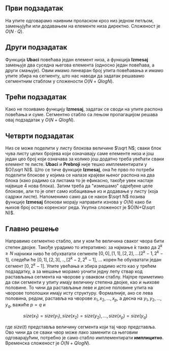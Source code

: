 ﻿## Први подзадатак
На упите одговарамо наивним проласком кроз низ једном петљом, замењујући или додавањем на елементе низа директно. Сложеност је $O(N \cdot Q)$.

## Други подзадатак
Функција **Ubaci** повећава један елемент низа, а функција **Izmesaj** замењује два суседна његова елемента (односно један повећава, а други смањује). Овим имамо линеаран број упита повећавања и имамо упите збира на сегменту, што нас наводи да задатак решавамо сегментним стаблом у сложености $O(N+QlogN)$.

## Трећи подзадатак
Како не позивамо функцију **Izmesaj**, задатак се своди на упите распона повећања и суме. Сегментно стабло са лењом пропагацијом решава овај подзадатак у $O(N+QlogN)$.

## Четврти подзадатак
Низ се може поделити у листу блокова величине $\sqrt N$; сваки блок чува листу целих бројева који означавају саме елементе низа и још један цео број који означава за колико још додатно треба увећати сваки елемент те листе. **Ubaci** и **Prebroji** није тешко имплементирати у $О(\sqrt N)$. 
Што се тиче функције **Izmesaj**, она ће прво по потреби поделити блокове у којима се налазе крајеви њеног распона на два блока (како радимо са листама то је ефикасно, такође увек настаје највише 4 нова блока). Затим треба да "измешамо" одређене целе блокове, али то је опет само избацивање из и додавање у листу (која садржи листе).
Напоменимо само да се након $\sqrt N$ позива функције **Izmesaj** блокови морају направити изнова у $O(N)$ како би њихов број остао коренског реда. Укупна сложеност је $O(N+Q\sqrt N)$.

## Главно решење
Направимо сегментно стабло, али у ком ће величина сваког чвора бити степен двојке. Такође урадимо то итеративно: за најмање $k$ такво да $2^k\geq N$ најнижи ниво ће обухватати сегменте $[0,0],[1,1],[2,2],...[2^k-1,2^k-1]$, следећи ће $[0,1],[2,3],..,[2^k-2,2^k-1]$, ... корен ће обухватати један сегмент $[0,2^k-1]$. 
Упите увећања и збира радимо исто као у трећем подзадатку, а за мешање морамо уочити једну лепу ствар код растављања сегмента на чворове у оваквом стаблу. Најпре приметимо да сви сегменти у упиту имају величину степена двојке, као и њихове половине. To чини да растављање леве и десне половине упита на чворове тополошки имају исту структуру. Формалније, ако се лева половина, редом, раставља на чворове $x_1,x_2,...,x_p$, а десна на $y_1,y_2,...,y_q$, важиће $p=q$ и 

$$size(x_1)=size(y_1),size(x_2)=size(y_2),...,size(x_p)=size(y_q)$$

где $size(t)$ представља величину сегмента који тај чвор представља. Ово чини да се сваки чвор може лако заменити са његовим одговарајућим, потребно је само стабло имплементирати **имплицитно**. Временска сложеност је $O(N+QlogN)$.

